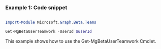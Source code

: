 ### Example 1: Code snippet

```powershell

Import-Module Microsoft.Graph.Beta.Teams

Get-MgBetaUserTeamwork -UserId $userId

```
This example shows how to use the Get-MgBetaUserTeamwork Cmdlet.

